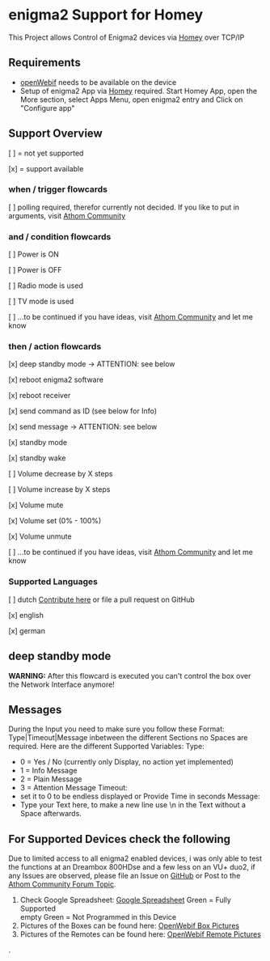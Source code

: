 # enigma2 Support for Homey

This Project allows Control of Enigma2 devices via [Homey](https://www.athom.com/en/) over TCP/IP

## Requirements

- [openWebif](https://github.com/E2OpenPlugins/e2openplugin-OpenWebif) needs to be available on the device
- Setup of enigma2 App via [Homey](https://www.athom.com/en/) required.
   Start Homey App, open the More section, select Apps Menu, open enigma2 entry and Click on "Configure app"

## Support Overview

[ ] = not yet supported

[x] = support available

### when / trigger flowcards

[ ] polling required, therefor currently not decided. If you like to put in arguments, visit [Athom Community](https://community.athom.com/t/enigma2-dvb-boxes-support/9427)

### and / condition flowcards

[ ] Power is ON

[ ] Power is OFF

[ ] Radio mode is used

[ ] TV mode is used

[ ] ...to be continued if you have ideas, visit [Athom Community](https://community.athom.com/t/enigma2-dvb-boxes-support/9427) and let me know

### then / action flowcards

[x] deep standby mode -> ATTENTION: see below

[x] reboot enigma2 software

[x] reboot receiver

[x] send command as ID (see below for Info)

[x] send message  -> ATTENTION: see below

[x] standby mode

[x] standby wake

[ ] Volume decrease by X steps

[ ] Volume increase by X steps

[x] Volume mute

[x] Volume set (0% - 100%)

[x] Volume unmute

[ ] ...to be continued if you have ideas, visit [Athom Community](https://community.athom.com/t/enigma2-dvb-boxes-support/9427) and let me know

### Supported Languages

[ ] dutch [Contribute here](https://community.athom.com/t/enigma2-dvb-boxes-support/9427) or file a pull request on GitHub

[x] english

[x] german

## deep standby mode

**WARNING:**
After this flowcard is executed you can't control the box over the Network Interface anymore!

## Messages

During the Input you need to make sure you follow these Format:
    Type|Timeout|Message
inbetween the different Sections no Spaces are required.
Here are the different Supported Variables:
Type:
  - 0 = Yes / No (currently only Display, no action yet implemented)
  - 1 = Info Message
  - 2 = Plain Message
  - 3 = Attention Message
Timeout:
  - set it to 0 to be endless displayed or Provide Time in seconds
Message:
  - Type your Text here, to make a new line use \n in the Text without a Space afterwards.

## For Supported Devices check the following

Due to limited access to all enigma2 enabled devices, i was only able to test the functions at an Dreambox 800HDse and a few less on an VU+ duo2, if any Issues are observed, please file an Issue on [GitHub](https://github.com/carp3-noctem/eu.carp3-noctem.enigma2/issues) or Post to the [Athom Community Forum Topic](https://community.athom.com/t/enigma2-dvb-boxes-support/9427).

1. Check Google Spreadsheet: [Google Spreadsheet](https://docs.google.com/spreadsheets/d/1DlcXXRLvs-AKHAxlF2KolwLmICR3OC4liS-9Cn0K48c/edit?usp=sharing)
   Green = Fully Supported  
   empty Green = Not Programmed in this Device
2. Pictures of the Boxes can be found here: [OpenWebif Box Pictures](https://github.com/E2OpenPlugins/e2openplugin-OpenWebif/tree/master/plugin/public/images/boxes)
3. Pictures of the Remotes can be found here: [OpenWebif Remote Pictures](https://github.com/E2OpenPlugins/e2openplugin-OpenWebif/tree/master/plugin/public/images/remotes)





.